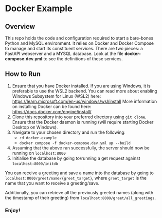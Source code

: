 # Docker Example

## Overview

This repo holds the code and configuration required to start a bare-bones Python and MySQL environment. 
It relies on Docker and Docker Compose to manage and start its constituent services. There are two pieces:
a FastAPI webserver and a MYSQL database. Look at the file **docker-compose.dev.yml** to see the definitions of
these services.

## How to Run

1. Ensure that you have Docker installed. If you are using Windows, it is preferable to use the WSL2 backend.
You can read more about enabling Windows Subsystem for Linux (WSL2) here: https://learn.microsoft.com/en-us/windows/wsl/install
More information on installing Docker can be found here: https://docs.docker.com/engine/install/
2. Clone this repository into your preferred directory using ```git clone```. Ensure that the Docker daemon is running
(will require starting Docker Desktop on Windows).
3. Navigate to your chosen directory and run the following:
    - ```cd docker-example```
    - ```docker compose -f docker-compose.dev.yml up --build```
4. Assuming that the above ran successfully, the server should now be running on
```localhost:8000```
5. Initialise the database by going to/running a get request against ```localhost:8000/initdb```

You can receive a greeting and save a name into the database by going to ```localhost:8000/greet/name/{greet_target}```, 
where ```greet_target``` is the name that you want to receive a greeting/save.

Additionally, you can retrieve all the previously greeted names (along with the timestamp of their greeting)
from ```localhost:8000/greet/all_greetings```.

### Enjoy!
   